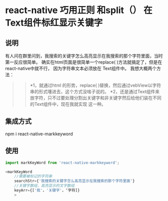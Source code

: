 react-native 巧用正则 和split（） 在Text组件标红显示关键字
====
说明
-------
有人问在群里问到，我搜索的关键字怎么高亮显示在我搜索的那个字符里面，当时第一反应很简单。
确实在html页面是很简单一个replace( )方法就搞定了，但是在react-native中就不行， 因为字符串文本必须放在 Text组件中。
我想大概两个方法：
>>*1，就通过html 的形势，replace( )替换，然后通过vebView以字符串的形式噻进去，这个方式没啥子说的。
>>*2，还是通过Text组件来放字符，只不过要处理分割出关键字和非关键字然后给他们装在不同的Text组件中，现在我就实现 这一种。

集成方式
--------

npm i react-native-markkeyword

使用
-------


```javascript
import markKeyWord from 'react-native-markkeyword';

<markKeyWord
    //需要被标记的字符串
    searchStr={'我搜索的关键字怎么高亮显示在我搜索的那个字符里面'}
    //关键字数组，高亮显示的文字数组
    keyArr={['我'，'关键字'，‘字符]}
    >
```

